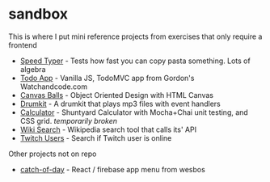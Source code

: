 # sandbox

This is where I put mini reference projects from exercises that only require a frontend

- [Speed Typer](https://vincentntang.github.io/sandbox/speed-typer/) - Tests how fast you can copy pasta something. Lots of algebra
- [Todo App](https://vincentntang.github.io/sandbox/todo/) - Vanilla JS, TodoMVC app from Gordon's Watchandcode.com
- [Canvas Balls](https://vincentntang.github.io/sandbox/canvas-balls/) - Object Oriented Design with HTML Canvas
- [Drumkit](https://vincentntang.github.io/sandbox/drumkit/) - A drumkit that plays mp3 files with event handlers
- [Calculator](https://vincentntang.github.io/sandbox/calculator/) - Shuntyard Calculator with Mocha+Chai unit testing, and CSS grid. *temporarily broken*
- [Wiki Search](https://vincentntang.github.io/sandbox/wiki-search/) - Wikipedia search tool that calls its' API
- [Twitch Users](https://vincentntang.github.io/sandbox/twitch-users/) - Search if Twitch user is online

Other projects not on repo

- [catch-of-day](https://catch-of-day.netlify.com/) - React / firebase app menu from wesbos
